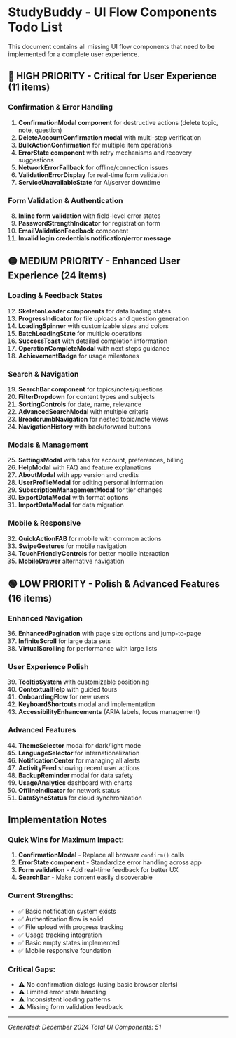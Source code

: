 # StudyBuddy - UI Flow Components Todo List

This document contains all missing UI flow components that need to be implemented for a complete user experience.

## 🔴 HIGH PRIORITY - Critical for User Experience (11 items)

### Confirmation & Error Handling
1. **ConfirmationModal component** for destructive actions (delete topic, note, question)
2. **DeleteAccountConfirmation modal** with multi-step verification
3. **BulkActionConfirmation** for multiple item operations
4. **ErrorState component** with retry mechanisms and recovery suggestions
5. **NetworkErrorFallback** for offline/connection issues
6. **ValidationErrorDisplay** for real-time form validation
7. **ServiceUnavailableState** for AI/server downtime

### Form Validation & Authentication
8. **Inline form validation** with field-level error states
9. **PasswordStrengthIndicator** for registration form
10. **EmailValidationFeedback** component
11. **Invalid login credentials notification/error message**

## 🟡 MEDIUM PRIORITY - Enhanced User Experience (24 items)

### Loading & Feedback States
12. **SkeletonLoader components** for data loading states
13. **ProgressIndicator** for file uploads and question generation
14. **LoadingSpinner** with customizable sizes and colors
15. **BatchLoadingState** for multiple operations
16. **SuccessToast** with detailed completion information
17. **OperationCompleteModal** with next steps guidance
18. **AchievementBadge** for usage milestones

### Search & Navigation
19. **SearchBar component** for topics/notes/questions
20. **FilterDropdown** for content types and subjects
21. **SortingControls** for date, name, relevance
22. **AdvancedSearchModal** with multiple criteria
23. **BreadcrumbNavigation** for nested topic/note views
24. **NavigationHistory** with back/forward buttons

### Modals & Management
25. **SettingsModal** with tabs for account, preferences, billing
26. **HelpModal** with FAQ and feature explanations
27. **AboutModal** with app version and credits
28. **UserProfileModal** for editing personal information
29. **SubscriptionManagementModal** for tier changes
30. **ExportDataModal** with format options
31. **ImportDataModal** for data migration

### Mobile & Responsive
32. **QuickActionFAB** for mobile with common actions
33. **SwipeGestures** for mobile navigation
34. **TouchFriendlyControls** for better mobile interaction
35. **MobileDrawer** alternative navigation

## 🟢 LOW PRIORITY - Polish & Advanced Features (16 items)

### Enhanced Navigation
36. **EnhancedPagination** with page size options and jump-to-page
37. **InfiniteScroll** for large data sets
38. **VirtualScrolling** for performance with large lists

### User Experience Polish
39. **TooltipSystem** with customizable positioning
40. **ContextualHelp** with guided tours
41. **OnboardingFlow** for new users
42. **KeyboardShortcuts** modal and implementation
43. **AccessibilityEnhancements** (ARIA labels, focus management)

### Advanced Features
44. **ThemeSelector** modal for dark/light mode
45. **LanguageSelector** for internationalization
46. **NotificationCenter** for managing all alerts
47. **ActivityFeed** showing recent user actions
48. **BackupReminder** modal for data safety
49. **UsageAnalytics** dashboard with charts
50. **OfflineIndicator** for network status
51. **DataSyncStatus** for cloud synchronization

## Implementation Notes

### Quick Wins for Maximum Impact:
1. **ConfirmationModal** - Replace all browser `confirm()` calls
2. **ErrorState component** - Standardize error handling across app
3. **Form validation** - Add real-time feedback for better UX
4. **SearchBar** - Make content easily discoverable

### Current Strengths:
- ✅ Basic notification system exists
- ✅ Authentication flow is solid
- ✅ File upload with progress tracking
- ✅ Usage tracking integration
- ✅ Basic empty states implemented
- ✅ Mobile responsive foundation

### Critical Gaps:
- ⚠️ No confirmation dialogs (using basic browser alerts)
- ⚠️ Limited error state handling
- ⚠️ Inconsistent loading patterns
- ⚠️ Missing form validation feedback

---
*Generated: December 2024*
*Total UI Components: 51*